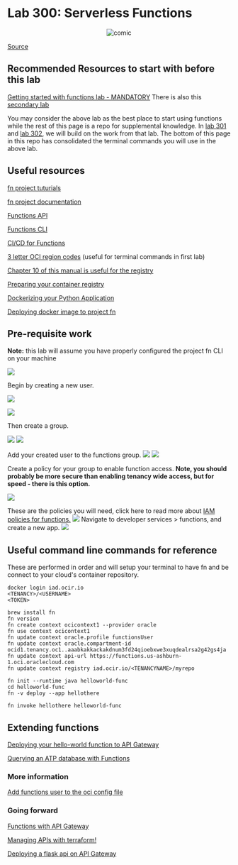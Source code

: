 # Lab 300: Serverless Functions

<p align="center">
  <img src="https://github.com/GaryHostt/OCI_DevOps/blob/master/screenshots/Strip-Severless-650-finalenglishV2.jpg?raw=true" alt="comic"/>
</p>

[Source](http://www.commitstrip.com/en/2017/04/26/servers-there-are-no-servers-here/)

## Recommended Resources to start with before this lab

[Getting started with functions lab - MANDATORY](https://www.oracle.com/webfolder/technetwork/tutorials/infographics/oci_faas_gettingstarted_quickview/functions_quickview_top/functions_quickview/index.html#localdevenv)
  There is also this [secondary lab](https://www.oracle.com/webfolder/technetwork/tutorials/infographics/oci_faas_gettingstarted_quickview/functions_quickview_top/functions_quickview/index_text.html)

You may consider the above lab as the best place to start using functions while the rest of this page is a repo for supplemental knowledge. In [lab 301](https://github.com/GaryHostt/OCI_DevOps/blob/master/Lab301.md) and [lab 302](https://github.com/GaryHostt/OCI_DevOps/blob/master/Lab302.md), we will build on the work from that lab. The bottom of this page in this repo has consolidated the terminal commands you will use in the above lab. 

## Useful resources

[fn project tuturials](https://fnproject.io/tutorials/)

[fn project documentation](https://github.com/fnproject/docs)

[Functions API](https://docs.cloud.oracle.com/en-us/iaas/api/#/en/functions/20181201/)

[Functions CLI](https://docs.cloud.oracle.com/en-us/iaas/Content/Functions/Tasks/functionsusingwithfncli.htm)

[CI/CD for Functions](https://blogs.oracle.com/developers/cicd-automation-for-project-fn-with-oracle-faas-and-developer-cloud-service)

[3 letter OCI region codes](https://docs.cloud.oracle.com/en-us/iaas/Content/General/Concepts/regions.htm) (useful for terminal commands in first lab)

[Chapter 10 of this manual is useful for the registry](https://docs.cloud.oracle.com/en-us/iaas/pdf/ug/OCI_User_Guide.pdf)

[Preparing your container registry](https://docs.cloud.oracle.com/en-us/iaas/Content/Registry/Concepts/registryprerequisites.htm#regional-availability)

[Dockerizing your Python Application](https://runnable.com/docker/python/dockerize-your-python-application)

[Deploying docker image to project fn](https://fnproject.io/tutorials/ContainerAsFunction/)

## Pre-requisite work

**Note:** this lab will assume you have properly configured the project fn CLI on your machine

![](300screenshots/1.png)

Begin by creating a new user.

![](300screenshots/2.png)

![](300screenshots/3.png)

Then create a group. 

![](300screenshots/4.png)
![](300screenshots/6.png)

Add your created user to the functions group.
![](300screenshots/7.png)
![](300screenshots/5.png)

Create a policy for your group to enable function access. **Note, you should probably be more secure than enabling tenancy wide access, but for speed - there is this option.**

![](300screenshots/9.png)

These are the policies you will need, click here to read more about [IAM policies for functions.](https://docs.cloud.oracle.com/en-us/iaas/Content/Functions/Tasks/functionscreatingpolicies.htm#ocir-policy)
![](300screenshots/8a.png)
Navigate to developer services > functions, and create a new app. 
![](300screenshots/8.png)

## Useful command line commands for reference

These are performed in order and will setup your terminal to have fn and be connect to your cloud's container repository.
```
docker login iad.ocir.io
<TENANCY>/<USERNAME>
<TOKEN>

brew install fn
fn version
fn create context ocicontext1 --provider oracle
fn use context ocicontext1
fn update context oracle.profile functionsUser
fn update context oracle.compartment-id ocid1.tenancy.oc1..aaabkakkackakdnum3fd24qioebxwe3xuqdealrsa2g42gs4ja
fn update context api-url https://functions.us-ashburn-1.oci.oraclecloud.com
fn update context registry iad.ocir.io/<TENANCYNAME>/myrepo

fn init --runtime java helloworld-func
cd helloworld-func
fn -v deploy --app hellothere

fn invoke hellothere helloworld-func
```
## Extending functions

[Deploying your hello-world function to API Gateway](https://blogs.oracle.com/developers/creating-your-first-api-gateway-in-the-oracle-cloud)

[Querying an ATP database with Functions](https://blogs.oracle.com/developers/oracle-functions-connecting-to-an-atp-database-revisited)

### More information

[Add functions user to the oci config file](https://docs.cloud.oracle.com/en-us/iaas/Content/Functions/Tasks/functionssetupapikey.htm)

### Going forward

[Functions with API Gateway](https://docs.cloud.oracle.com/en-us/iaas/Content/APIGateway/Tasks/apigatewayusingfunctionsbackend.htm)

[Managing APIs with terraform!](https://blogs.oracle.com/cloud-infrastructure/using-terraform-to-manage-your-apis)

[Deploying a flask api on API Gateway](https://github.com/stretchcloud/OCI-APIGW-Demo-API)





